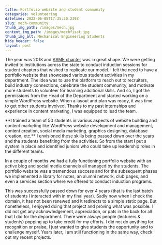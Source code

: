 ```yaml
---
title: Portfolio website and student community
categories: volunteering
datetime: 2022-06-05T17:35:20.239Z
slug: mech-community
thumb_img_path: /images/mech.jpg
content_img_path: /images/mechfisat.jpg
thumb_img_alt: Mechanical Engineering Students
hide_header: false
layout: post
---
```

The year was 2018 and [ASME chapter](https://spectram.netlify.app/sideprojects/asmechapter/) was in great shape. We were getting invited to institutions across the state to conduct induction sessions for student chapters that wished to replicate our model. I felt the need to have a portfolio website that showcased various student activities in my department. The idea was to use the platform to reach out to recruiters, build industry connections, celebrate the student community, and motivate more students to volunteer for learning additional skills. And so, I got the permissions from the Head of the Department and started working on a simple WordPress website. When a layout and plan was ready, it was time to get other students involved. Thanks to my past internships and experience in content marketing, I was equipped to lead the team.

\*\*I trained a team of 50 students in various aspects of website building and content marketing like WordPress website development and management, content creation, social media marketing, graphics designing, database creation, etc.\*\* I envisioned these skills being passed down over the years and the students benefiting from the activities. So from the start I put a system in place and identified juniors who could take up leadership roles in the different teams.

In a couple of months we had a fully functioning portfolio website with an active blog and social media channels all managed by the students. The portfolio website was a tremendous success and for the subsequent phases we implemented a library for notes, an alumni network, club pages, and even a services section where we offered to conduct induction programs.

This was successfully passed down for over 4 years (that is the last batch of students I interacted with in my final year). Sadly now when I check the domain, it has not been renewed and it redirects to a simple static page. But nonetheless, I enjoyed doing that project and proving what was possible. I did not get any acknowledgement, appreciation, or pats in the back for all that I did for the department. There were always people (lecturers & students) popping up to take credit for my efforts. I did not do anything for recognition or praise, I just wanted to give students the opportunity and to challenge myself. Years later, I am still functioning in the same way, check out my recent projects.
